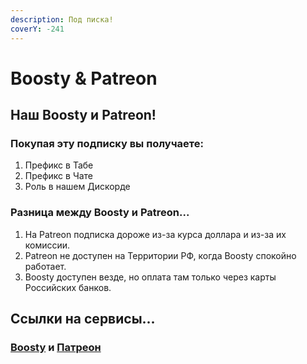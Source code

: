 ```yaml
---
description: Под писка!
coverY: -241
---
```


# Boosty & Patreon

## Наш Boosty и Patreon!

### Покупая эту подписку вы получаете:

1. Префикс в Табе
2. Префикс в Чате
3. Роль в нашем Дискорде

### Разница между Boosty и Patreon...

1. На Patreon подписка дороже из-за курса доллара и из-за их комиссии.
2. Patreon не доступен на Территории РФ, когда Boosty спокойно работает.
3. Boosty доступен везде, но оплата там только через карты Российских банков.

## Ссылки на сервисы...

### [Boosty](https://boosty.to/senkmen18) и [Патреон](https://www.patreon.com/s3nkwr)
